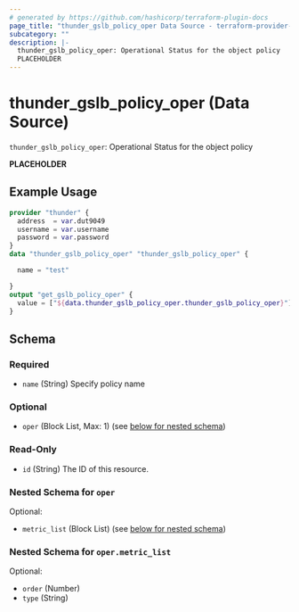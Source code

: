 ```yaml
---
# generated by https://github.com/hashicorp/terraform-plugin-docs
page_title: "thunder_gslb_policy_oper Data Source - terraform-provider-thunder"
subcategory: ""
description: |-
  thunder_gslb_policy_oper: Operational Status for the object policy
  PLACEHOLDER
---
```


# thunder_gslb_policy_oper (Data Source)

`thunder_gslb_policy_oper`: Operational Status for the object policy

__PLACEHOLDER__

## Example Usage

```terraform
provider "thunder" {
  address  = var.dut9049
  username = var.username
  password = var.password
}
data "thunder_gslb_policy_oper" "thunder_gslb_policy_oper" {

  name = "test"

}
output "get_gslb_policy_oper" {
  value = ["${data.thunder_gslb_policy_oper.thunder_gslb_policy_oper}"]
}
```

<!-- schema generated by tfplugindocs -->
## Schema

### Required

- `name` (String) Specify policy name

### Optional

- `oper` (Block List, Max: 1) (see [below for nested schema](#nestedblock--oper))

### Read-Only

- `id` (String) The ID of this resource.

<a id="nestedblock--oper"></a>
### Nested Schema for `oper`

Optional:

- `metric_list` (Block List) (see [below for nested schema](#nestedblock--oper--metric_list))

<a id="nestedblock--oper--metric_list"></a>
### Nested Schema for `oper.metric_list`

Optional:

- `order` (Number)
- `type` (String)



